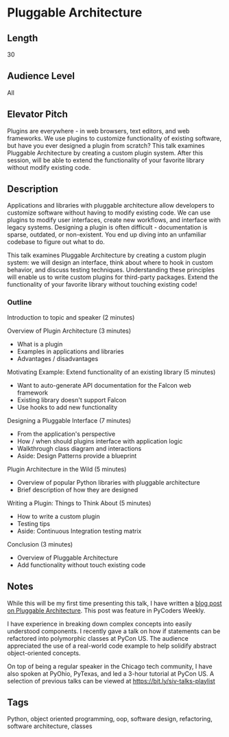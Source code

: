 # Pluggable Architecture

## Length

30

## Audience Level

All

## Elevator Pitch

Plugins are everywhere - in web browsers, text editors, and web frameworks. We use plugins to customize functionality of existing software, but have you ever designed a plugin from scratch? This talk examines Pluggable Architecture by creating a custom plugin system. After this session, will be able to extend the functionality of your favorite library without modify existing code.

## Description

Applications and libraries with pluggable architecture allow developers to customize software without having to modify existing code. We can use plugins to modify user interfaces, create new workflows, and interface with legacy systems. Designing a plugin is often difficult - documentation is sparse, outdated, or non-existent. You end up diving into an unfamiliar codebase to figure out what to do.

This talk examines Pluggable Architecture by creating a custom plugin system: we will design an interface, think about where to hook in custom behavior, and discuss testing techniques. Understanding these principles will enable us to write custom plugins for third-party packages. Extend the functionality of your favorite library without touching existing code!

### Outline

Introduction to topic and speaker (2 minutes)

Overview of Plugin Architecture (3 minutes)
  - What is a plugin
  - Examples in applications and libraries
  - Advantages / disadvantages

Motivating Example: Extend functionality of an existing library (5 minutes)
  - Want to auto-generate API documentation for the Falcon web framework
  - Existing library doesn't support Falcon
  - Use hooks to add new functionality

Designing a Pluggable Interface (7 minutes)
  - From the application's perspective
  - How / when should plugins interface with application logic
  - Walkthrough class diagram and interactions
  - Aside: Design Patterns provide a blueprint

Plugin Architecture in the Wild (5 minutes)
  - Overview of popular Python libraries with pluggable architecture
  - Brief description of how they are designed

Writing a Plugin: Things to Think About (5 minutes)
  - How to write a custom plugin
  - Testing tips
  - Aside: Continuous Integration testing matrix

Conclusion (3 minutes)
  - Overview of Pluggable Architecture
  - Add functionality without touch existing code

## Notes

While this will be my first time presenting this talk, I have written a [blog post on Pluggable Architecture](https://alysivji.github.io/simple-plugin-system.html). This post was feature in PyCoders Weekly.

I have experience in breaking down complex concepts into easily understood components. I recently gave a talk on how if statements can be refactored into polymorphic classes at PyCon US. The audience appreciated the use of a real-world code example to help solidify abstract object-oriented concepts.

On top of being a regular speaker in the Chicago tech community, I have also spoken at PyOhio, PyTexas, and led a 3-hour tutorial at PyCon US. A selection of previous talks can be viewed at https://bit.ly/siv-talks-playlist

## Tags

Python, object oriented programming, oop, software design, refactoring, software architecture, classes
